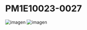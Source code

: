 # PM1E10023-0027
![imagen](https://github.com/carlitoswolf/PM1E10023-0027/assets/116768102/625751d5-cd4c-41a9-99df-70a79d6ae18e)
![imagen](https://github.com/carlitoswolf/PM1E10023-0027/assets/116768102/d13fda29-1c4a-4858-a88e-5c8d541d9616)

